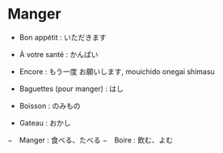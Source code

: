 # Manger

- Bon appétit : いただきます
- À votre santé : かんぱい
- Encore : もう一度 お願いします, mouichido onegai shimasu

- Baguettes (pour manger) : はし
- Boisson : のみもの
- Gateau : おかし

−　Manger : 食べる、たべる
−　Boire : 飲む、よむ